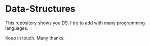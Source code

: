 # Data-Structures
This repository shows you DS.
I try to add with many programming languages.

Keep in touch. 
Many thanks.
